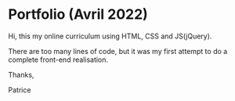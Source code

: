 # Portfolio (Avril 2022)


Hi, this my online curriculum using HTML, CSS and JS(jQuery).

There are too many lines of code, but it was my first attempt to do a complete front-end realisation.

Thanks,

Patrice

